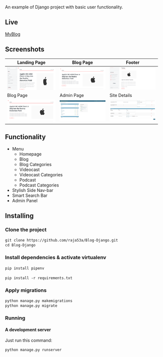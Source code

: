 An example of Django project with basic user functionality.

## Live
[MyBlog](https://code-myblog.herokuapp.com/)

## Screenshots

| Landing Page | Blog Page | Footer |
| -------|--------------|-----------------|
| <img src="./screenshots/blog_landingpage.PNG" width="400"> | <img src="./screenshots/fullpageblog.PNG" width="400"> | <img src="./screenshots/footer.PNG" width="400"> |
| Blog Page | Admin Page | Site Details |
| <img src="./screenshots/fullpageblog.PNG" width="400"> | <img src="./screenshots/admin_page.PNG" width="400"> | <img src="./screenshots/sitedetailspage.PNG" width="400"> |

## Functionality

- Menu
    - Homepage
    - Blog
    - Blog Categories
    - Videocast
    - Videocast Categories
    - Podcast
    - Podcast Categories
 - Stylish Side Nav-bar
 - Smart Search Bar
 - Admin Panel


## Installing

### Clone the project

```
git clone https://github.com/raja53a/Blog-Django.git
cd Blog-Django
```

### Install dependencies & activate virtualenv

```
pip install pipenv

pip install -r requirements.txt

```
### Apply migrations

```
python manage.py makemigrations
python manage.py migrate
```
### Running

#### A development server

Just run this command:

```
python manage.py runserver
```
